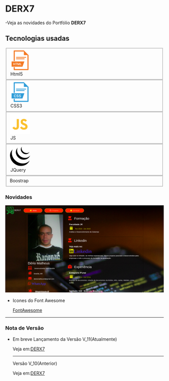 # DERX7

-Veja as novidades do Portfólio <b>DERX7</b>

<h2>Tecnologias usadas</h2>

<fieldset>
    <label><img src="imgs/html5.png"><legend>Html5</legend></label>
</fieldset>

<fieldset>
    <label><img src="imgs/css3.png"><legend>CSS3</legend></label>
</fieldset>

<fieldset>
    <label><img src="imgs/js.png"><legend>JS</legend></label>
</fieldset>

<fieldset>
    <label><img src="imgs/jquery.png"><legend>JQuery</legend></label>
</fieldset>
<fieldset>
<label>Boostrap</label>
</fieldset>

<h3>Novidades</h3>
<img src="imgs/PortfolioAutal.png">
<ul>
<li>
    <p>Icones do Font Awesome</p>
    <a href="https://fontawesome.com/icons" target="_blank">FontAwesome</a>
</li>

</ul>

<hr>
<h3>Nota de Versão</h3>
<ul>
<li>
    <p>Em breve Lançamento da Versão V_11(Atualmente)</p>
    <p>Veja em:<a href="https://derio123.github.io/DERX7/" target="_blank">DERX7</a></p>
    <hr>
    <p>Versão V_10(Anterior)</p>
    <p>Veja em:<a href="https://derio123.github.io/DERX7/" target="_blank">DERX7</a></p>
</li>
</ul>
